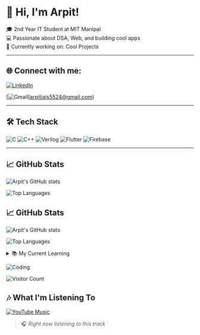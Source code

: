 # 👋 Hi, I'm Arpit!

🎓 2nd Year IT Student at MIT Manipal  
💻 Passionate about DSA, Web, and building cool apps  
🚀 Currently working on: Cool Projects

---

## 🌐 Connect with me:
[![LinkedIn](https://img.shields.io/badge/LinkedIn-blue?logo=linkedin)](https://www.linkedin.com/in/arpit-kumar-jaiswal-819478302?utm_source=share&utm_campaign=share_via&utm_content=profile&utm_medium=android_app)

[![Gmail](https://img.shields.io/badge/Email-D14836?logo=gmail&logoColor=white)]arpitjais5524@gmail.com)

---

## 🛠️ Tech Stack
![C](https://img.shields.io/badge/C-00599C?logo=c&logoColor=white)
![C++](https://img.shields.io/badge/C++-00599C?logo=cplusplus&logoColor=white)
![Verilog](https://img.shields.io/badge/Verilog-007ACC?logoColor=white)
![Flutter](https://img.shields.io/badge/Flutter-02569B?logo=flutter&logoColor=white)
![Firebase](https://img.shields.io/badge/Firebase-FFCA28?logo=firebase&logoColor=black)

---

## 📈 GitHub Stats
![Arpit's GitHub stats](https://github-readme-stats.vercel.app/api?username=arpit-jaiswal&show_icons=true&theme=tokyonight)

![Top Languages](https://github-readme-stats.vercel.app/api/top-langs/?username=arpit-jaiswal&layout=compact&theme=tokyonight)

## 📈 GitHub Stats
![Arpit's GitHub stats](https://github-readme-stats.vercel.app/api?username=arpit-jaiswal&show_icons=true&theme=tokyonight)

![Top Languages](https://github-readme-stats.vercel.app/api/top-langs/?username=arpit-jaiswal&layout=compact&theme=tokyonight)

<details>
  <summary>📚 My Current Learning</summary>
  
  - Advanced DSA (Linked Lists, Trees, Graphs)
  - Web Devloper 
  - Flutter + Firebase App Dev
</details>

![Coding](https://media.giphy.com/media/13HgwGsXF0aiGY/giphy.gif)

![Visitor Count](https://komarev.com/ghpvc/?username=arpit-jaiswal&color=blue)

## 🎶 What I'm Listening To

[![YouTube Music](https://img.youtube.com/vi/rkYlZnIbe2E/0.jpg)](https://music.youtube.com/watch?v=rkYlZnIbe2E)

> 🎧 *Right now listening to this track*


 

